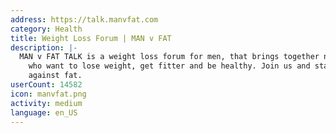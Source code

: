 ```yaml
---
address: https://talk.manvfat.com
category: Health
title: Weight Loss Forum | MAN v FAT
description: |-
  MAN v FAT TALK is a weight loss forum for men, that brings together normal(ish) men
    who want to lose weight, get fitter and be healthy. Join us and start your own battle
    against fat.
userCount: 14582
icon: manvfat.png
activity: medium
language: en_US
---
```

